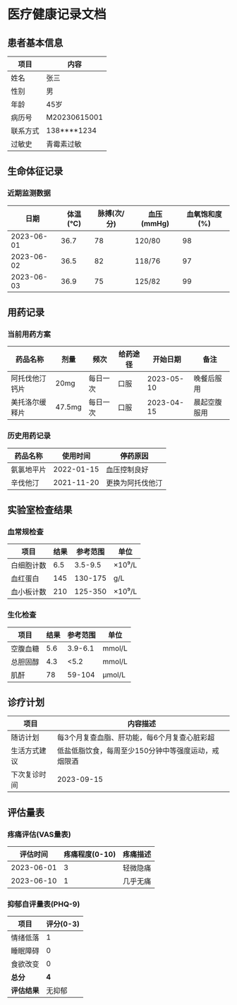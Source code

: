# 医疗健康记录文档

## 患者基本信息

| 项目          | 内容                 |
|---------------|----------------------|
| 姓名          | 张三                 |
| 性别          | 男                   |
| 年龄          | 45岁                 |
| 病历号        | M20230615001         |
| 联系方式      | 138****1234          |
| 过敏史        | 青霉素过敏           |

## 生命体征记录

### 近期监测数据

| 日期       | 体温(℃) | 脉搏(次/分) | 血压(mmHg) | 血氧饱和度(%) |
|------------|---------|-------------|------------|--------------|
| 2023-06-01 | 36.7    | 78          | 120/80     | 98           |
| 2023-06-02 | 36.5    | 82          | 118/76     | 97           |
| 2023-06-03 | 36.9    | 75          | 125/82     | 99           |

## 用药记录

### 当前用药方案

| 药品名称       | 剂量    | 频次     | 给药途径 | 开始日期   | 备注           |
|----------------|---------|----------|----------|------------|----------------|
| 阿托伐他汀钙片 | 20mg    | 每日一次 | 口服     | 2023-05-10 | 晚餐后服用     |
| 美托洛尔缓释片 | 47.5mg  | 每日一次 | 口服     | 2023-04-15 | 晨起空腹服用   |

### 历史用药记录

| 药品名称   | 使用时间   | 停药原因         |
|------------|------------|------------------|
| 氨氯地平片 | 2022-01-15 | 血压控制良好     |
| 辛伐他汀   | 2021-11-20 | 更换为阿托伐他汀 |

## 实验室检查结果

### 血常规检查

| 项目         | 结果  | 参考范围 | 单位 |
|--------------|-------|----------|------|
| 白细胞计数   | 6.5   | 3.5-9.5  | ×10⁹/L |
| 血红蛋白     | 145   | 130-175  | g/L  |
| 血小板计数   | 210   | 125-350  | ×10⁹/L |

### 生化检查

| 项目         | 结果  | 参考范围 | 单位 |
|--------------|-------|----------|------|
| 空腹血糖     | 5.6   | 3.9-6.1  | mmol/L |
| 总胆固醇     | 4.3   | <5.2     | mmol/L |
| 肌酐         | 78    | 59-104   | μmol/L |

## 诊疗计划

| 项目               | 内容描述                                                                 |
|--------------------|--------------------------------------------------------------------------|
| 随访计划           | 每3个月复查血脂、肝功能，每6个月复查心脏彩超                             |
| 生活方式建议       | 低盐低脂饮食，每周至少150分钟中等强度运动，戒烟限酒                     |
| 下次复诊时间       | 2023-09-15                                                              |

## 评估量表

### 疼痛评估(VAS量表)

| 评估时间   | 疼痛程度(0-10) | 疼痛描述       |
|------------|----------------|----------------|
| 2023-06-01 | 3              | 轻微隐痛       |
| 2023-06-10 | 1              | 几乎无痛       |

### 抑郁自评量表(PHQ-9)

| 项目               | 评分(0-3) |
|--------------------|-----------|
| 情绪低落           | 1         |
| 睡眠障碍           | 0         |
| 食欲改变           | 0         |
| **总分**           | **4**     |
| **评估结果**       | 无抑郁    |